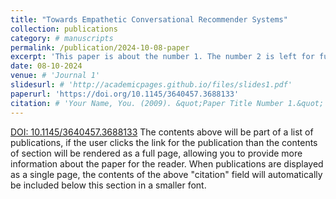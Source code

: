 ```yaml
---
title: "Towards Empathetic Conversational Recommender Systems"
collection: publications
category: # manuscripts
permalink: /publication/2024-10-08-paper
excerpt: 'This paper is about the number 1. The number 2 is left for future work.'
date: 08-10-2024
venue: # 'Journal 1'
slidesurl: # 'http://academicpages.github.io/files/slides1.pdf'
paperurl: 'https://doi.org/10.1145/3640457.3688133'
citation: # 'Your Name, You. (2009). &quot;Paper Title Number 1.&quot; <i>Journal 1</i>. 1(1).'
---
```

[DOI: 10.1145/3640457.3688133](https://doi.org/10.1145/3640457.3688133)
The contents above will be part of a list of publications, if the user clicks the link for the publication than the contents of section will be rendered as a full page, allowing you to provide more information about the paper for the reader. When publications are displayed as a single page, the contents of the above "citation" field will automatically be included below this section in a smaller font.
